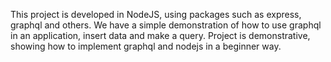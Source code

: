 This project is developed in NodeJS, using packages such as express, 
graphql and others. We have a simple demonstration of how to use graphql 
in an application, insert data and make a query.
Project is demonstrative, showing how to implement graphql and nodejs in a beginner 
way.
